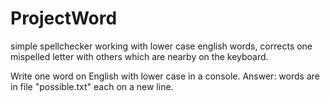 # ProjectWord
simple spellchecker
working with lower case english words, corrects one mispelled letter with others which are nearby on the keyboard.

Write one word on English with lower case in a console.
Answer: words are in file "possible.txt" each on a new line.
